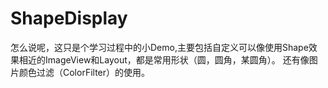 # ShapeDisplay

怎么说呢，这只是个学习过程中的小Demo,主要包括自定义可以像使用Shape效果相近的ImageView和Layout，都是常用形状（圆，圆角，某圆角）。
还有像图片颜色过滤（ColorFilter）的使用。
